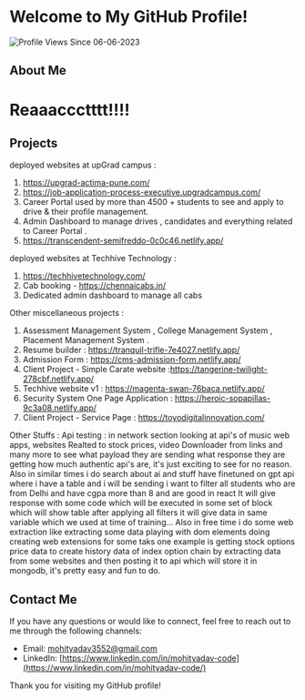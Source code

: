 # Welcome to My GitHub Profile!
![Profile Views Since 06-06-2023](https://komarev.com/ghpvc/?username=Mohityadav-code&label=Profile+Views)

## About Me

# Reaaaccctttt!!!!

## Projects 
deployed websites at upGrad campus : 
1. https://upgrad-actima-pune.com/
2. https://job-application-process-executive.upgradcampus.com/
3. Career Portal used by more than 4500 + students to see and apply to drive & their profile management.
4. Admin Dashboard to manage drives , candidates and everything related to Career Portal .
5. https://transcendent-semifreddo-0c0c46.netlify.app/

deployed websites at Techhive Technology : 
1. https://techhivetechnology.com/
2. Cab booking - https://chennaicabs.in/
3. Dedicated admin dashboard to manage all cabs 

Other miscellaneous projects :
1. Assessment Management System , College Management System , Placement Management System . 
2. Resume builder : https://tranquil-trifle-7e4027.netlify.app/
3. Admission Form : https://cms-admission-form.netlify.app/
4. Client Project - Simple Carate website :https://tangerine-twilight-278cbf.netlify.app/
5. Techhive website v1 :  https://magenta-swan-76baca.netlify.app/
6. Security System One Page Application : https://heroic-sopapillas-9c3a08.netlify.app/
7. Client Project - Service Page : https://toyodigitalinnovation.com/

 
Other Stuffs : 
Api testing : in network section looking at api's of music web apps, websites Realted to stock prices, video Downloader from links and many more to see 
what payload they are sending what response they are getting how much authentic api's are, it's just exciting to see for no reason.
Also in similar times i do search about ai and stuff have finetuned on gpt api where i have a table and i will be sending i want to filter all students who are from Delhi and have cgpa more than 8 and are good in react
It will give response with some code which will be executed in some set of block which will show table after applying all filters it will give data in same variable which we used at time of training...
Also in free time i do some web extraction like extracting some data playing with dom elements doing creating web extensions for some taks one example is getting stock options price data to create history data of index option chain by extracting data from some websites and then posting it to api which will store it in mongodb, it's pretty easy and fun to do.

## Contact Me

If you have any questions or would like to connect, feel free to reach out to me through the following channels:

- Email: [mohityadav3552@gmail.com](mailto:mohityadav3552@gmail.com)
- LinkedIn: [https://www.linkedin.com/in/mohityadav-code](https://www.linkedin.com/in/mohityadav-code/)

Thank you for visiting my GitHub profile!
